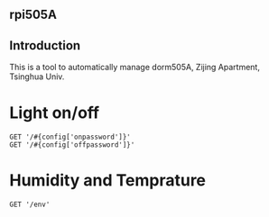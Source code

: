 ## rpi505A

## Introduction

This is a tool to automatically manage dorm505A, Zijing Apartment, Tsinghua Univ.


# Light on/off
	GET '/#{config['onpassword']}'
	GET '/#{config['offpassword']}'

# Humidity and Temprature
	GET '/env'
